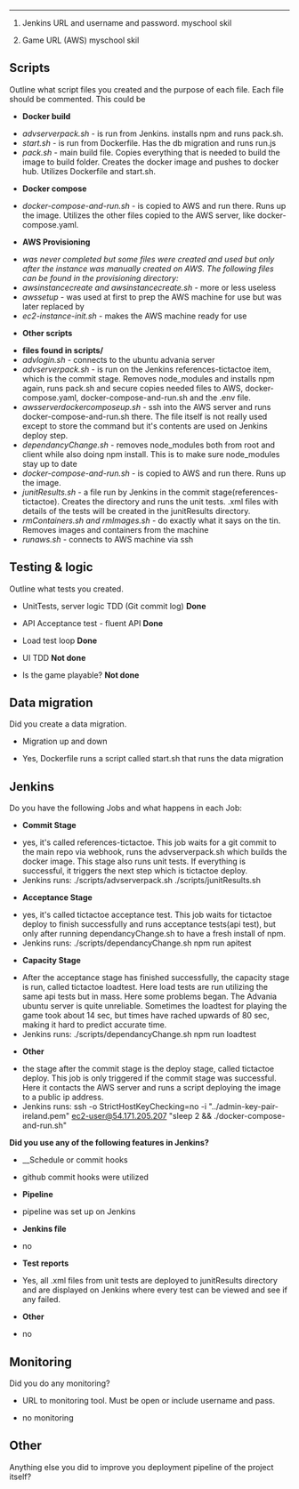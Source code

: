 ---

1. Jenkins URL and username and password.
myschool skil

2. Game URL (AWS)
myschool skil


## Scripts

Outline what script files you created and the purpose of each file. Each file should be commented. This could be

- __Docker build__
* _advserverpack.sh_ - is run from Jenkins. installs npm and runs pack.sh.
* _start.sh_ - is run from Dockerfile. Has the db migration and runs run.js
* _pack.sh_ - main build file. Copies everything that is needed to build the image to build folder. Creates the docker image and pushes to docker hub. Utilizes Dockerfile and start.sh.

- __Docker compose__
* _docker-compose-and-run.sh_ - is copied to AWS and run there. Runs up the image. Utilizes the other files copied to the AWS server, like docker-compose.yaml.

- __AWS Provisioning__
* _was never completed but some files were created and used but only after the instance was manually created on AWS. The following files can be found in the provisioning directory:_
* _awsinstancecreate and awsinstancecreate.sh_ - more or less useless
* _awssetup_ - was used at first to prep the AWS machine for use but was later replaced by
* _ec2-instance-init.sh_ - makes the AWS machine ready for use

- __Other scripts__
* __files found in scripts/__
* _advlogin.sh_ - connects to the ubuntu advania server
* _advserverpack.sh_ - is run on the Jenkins references-tictactoe item, which is the commit stage. Removes node_modules and installs npm again, runs pack.sh and secure copies needed files to AWS, docker-compose.yaml, docker-compose-and-run.sh and the .env file.
* _awsserverdockercomposeup.sh_ - ssh into the AWS server and runs docker-compose-and-run.sh there. The file itself is not really used except to store the command but it's contents are used on Jenkins deploy step.
* _dependancyChange.sh_ - removes node_modules both from root and client while also doing npm install. This is to make sure node_modules stay up to date
* _docker-compose-and-run.sh_ - is copied to AWS and run there. Runs up the image.
* _junitResults.sh_ - a file run by Jenkins in the commit stage(references-tictactoe). Creates the directory and runs the unit tests. .xml files with details of the tests will be created in the junitResults directory.
* _rmContainers.sh and rmImages.sh_ - do exactly what it says on the tin. Removes images and containers from the machine
* _runaws.sh_ - connects to AWS machine via ssh


## Testing & logic

Outline what tests you created.

- UnitTests, server logic TDD (Git commit log)  __Done__

- API Acceptance test - fluent API __Done__

- Load test loop __Done__

- UI TDD __Not done__

- Is the game playable? __Not done__



## Data migration

Did you create a data migration.

- Migration up and down
* Yes, Dockerfile runs a script called start.sh that runs the data migration



## Jenkins

Do you have the following Jobs and what happens in each Job:

- __Commit Stage__
* yes, it's called references-tictactoe. This job waits for a git commit to the main repo via webhook, runs the advserverpack.sh which builds the docker image. This stage also runs unit tests. If everything is successful, it triggers the next step which is tictactoe deploy.
* Jenkins runs:
./scripts/advserverpack.sh
./scripts/junitResults.sh

- __Acceptance Stage__
* yes, it's called tictactoe acceptance test. This job waits for tictactoe deploy to finish successfully and runs acceptance tests(api test), but only after running dependancyChange.sh to have a fresh install of npm.
* Jenkins runs:
./scripts/dependancyChange.sh
npm run apitest

- __Capacity Stage__
* After the acceptance stage has finished successfully, the capacity stage is run, called tictactoe loadtest. Here load tests are run utilizing the same api tests but in mass. Here some problems began. The Advania ubuntu server is quite unreliable. Sometimes the loadtest for playing the game took about 14 sec, but times have rached upwards of 80 sec, making it hard to predict accurate time.
* Jenkins runs:
./scripts/dependancyChange.sh
npm run loadtest

- __Other__
* the stage after the commit stage is the deploy stage, called tictactoe deploy. This job is only triggered if the commit stage was successful. Here it contacts the AWS server and runs a script deploying the image to a public ip address.
* Jenkins runs:
ssh -o StrictHostKeyChecking=no -i "../admin-key-pair-ireland.pem" ec2-user@54.171.205.207 "sleep 2 && ./docker-compose-and-run.sh"



__Did you use any of the following features in Jenkins?__

- __Schedule or commit hooks
* github commit hooks were utilized


- __Pipeline__
* pipeline was set up on Jenkins

- __Jenkins file__
* no

- __Test reports__
* Yes, all .xml files from unit tests are deployed to junitResults directory and are displayed on Jenkins where every test can be viewed and see if any failed.

- __Other__
* no


## Monitoring

Did you do any monitoring?

- URL to monitoring tool. Must be open or include username and pass.
* no monitoring



## Other

Anything else you did to improve you deployment pipeline of the project itself?
